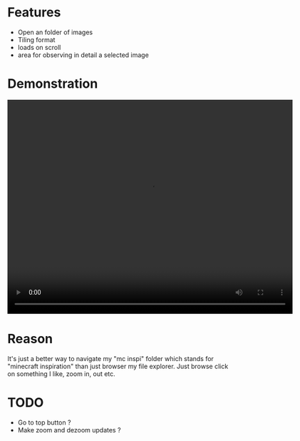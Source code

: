 # Features

* Open an folder of images
* Tiling format
* loads on scroll
* area for observing in detail a selected image

# Demonstration

<video width="640" height="480" controls>
  <source src="video.mov" type="video/mp4">
</video>

# Reason

It's just a better way to navigate my "mc inspi" folder which stands for 
"minecraft inspiration" than just browser my file explorer.
Just browse click on something I like, zoom in, out etc.

# TODO

* Go to top button ?
* Make zoom and dezoom updates ?

